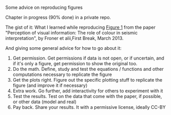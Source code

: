 Some advice on reproducing figures

Chapter in progress (90% done) in a private repo.

The gist of it:
What I learned while reproducing [Figure 1](https://images.app.goo.gl/aGeNcomJVExzwYJs8) from the paper "Perception of visual information: The role of colour in seismic interpretation", by Froner et alii,First Break, March 2013.

And giving some general advice for how to go about it:
1) Get permission. Get permissions if data is not open, or if uncertain, and if it's only a figure, get permission to show the original too.
2) Do the math. Define, study and test the equations / functions and other computations necessary to replicate the figure
3) Get the plots right. Figure out the specific plotting stuff to replicate the figure (and improve it if necessary)
4) Extra work. Go further, add interactivity for others to experiment with it
5) Test the results. Test on the data that come with the paper, if possible, or other data (model and real)
6) Pay back. Share your results. It with a permissive license, ideally CC-BY

